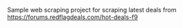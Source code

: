 Sample web scraping project for scraping latest deals from https://forums.redflagdeals.com/hot-deals-f9
